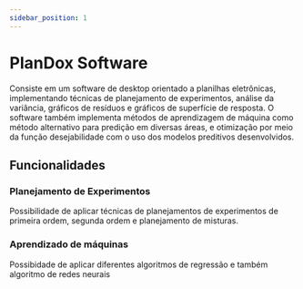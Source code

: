 ```yaml
---
sidebar_position: 1
---
```


# PlanDox Software

Consiste em um software de desktop orientado a planilhas eletrônicas, implementando técnicas de planejamento de experimentos, análise da variância, gráficos de resíduos e gráficos de superfície de resposta. O software também implementa métodos de aprendizagem de máquina como método alternativo para predição em diversas áreas, e otimização por meio da função desejabilidade com o uso dos modelos preditivos desenvolvidos.

## Funcionalidades

### Planejamento de Experimentos

Possibilidade de aplicar técnicas de planejamentos de experimentos de primeira ordem, segunda ordem e planejamento de misturas.

### Aprendizado de máquinas

Possibidade de aplicar diferentes algoritmos de regressão e também algoritmo de redes neurais
